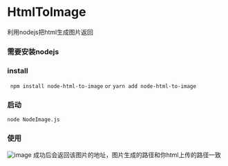 # HtmlToImage
利用nodejs把html生成图片返回
### 需要安装nodejs
### install
 ` npm install node-html-to-image`
 `or`
 `yarn add node-html-to-image`
 
 ### 启动
 `node NodeImage.js`
 
 ### 使用
 ![image](https://user-images.githubusercontent.com/28168503/142341531-4693b30c-ea6a-4113-9697-d6af9e238f9f.png)
成功后会返回该图片的地址，图片生成的路径和你html上传的路径一致
